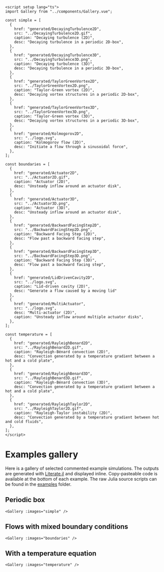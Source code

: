 ```@raw html
<script setup lang="ts">
import Gallery from "../components/Gallery.vue";

const simple = [
  {
    href: "generated/DecayingTurbulence2D",
    src: "../DecayingTurbulence2D.gif",
    caption: "Decaying turbulence (2D)",
    desc: "Decaying turbulence in a periodic 2D-box",
  },
  {
    href: "generated/DecayingTurbulence3D",
    src: "../DecayingTurbulence3D.png",
    caption: "Decaying turbulence (3D)",
    desc: "Decaying turbulence in a periodic 3D-box",
  },
  {
    href: "generated/TaylorGreenVortex2D",
    src: "../TaylorGreenVortex2D.png",
    caption: "Taylor-Green vortex (2D)",
    desc: "Decaying vortex structures in a periodic 2D-box",
  },
  {
    href: "generated/TaylorGreenVortex3D",
    src: "../TaylorGreenVortex3D.png",
    caption: "Taylor-Green vortex (3D)",
    desc: "Decaying vortex structures in a periodic 3D-box",
  },
  {
    href: "generated/Kolmogorov2D",
    src: "../logo.svg",
    caption: "Kolmogorov flow (2D)",
    desc: "Initiate a flow through a sinusoidal force",
  },
];

const boundaries = [
  {
    href: "generated/Actuator2D",
    src: "../Actuator2D.gif",
    caption: "Actuator (2D)",
    desc: "Unsteady inflow around an actuator disk",
  },
  {
    href: "generated/Actuator3D",
    src: "../Actuator3D.png",
    caption: "Actuator (3D)",
    desc: "Unsteady inflow around an actuator disk",
  },
  {
    href: "generated/BackwardFacingStep2D",
    src: "../BackwardFacingStep2D.png",
    caption: "Backward Facing Step (2D)",
    desc: "Flow past a backward facing step",
  },
  {
    href: "generated/BackwardFacingStep3D",
    src: "../BackwardFacingStep3D.png",
    caption: "Backward Facing Step (3D)",
    desc: "Flow past a backward facing step",
  },
  {
    href: "generated/LidDrivenCavity2D",
    src: "../logo.svg",
    caption: "Lid-driven cavity (2D)",
    desc: "Generate a flow caused by a moving lid"
  },
  {
    href: "generated/MultiActuator",
    src: "../logo.svg",
    desc: "Multi-actuator (2D)",
    caption: "Unsteady inflow around multiple actuator disks",
  },
];

const temperature = [
  {
    href: "generated/RayleighBenard2D",
    src: "../RayleighBenard2D.gif",
    caption: "Rayleigh-Bénard convection (2D)",
    desc: "Convection generated by a temperature gradient between a hot and a cold plate",
  },
  {
    href: "generated/RayleighBenard3D",
    src: "../RayleighBenard3D.gif",
    caption: "Rayleigh-Bénard convection (3D)",
    desc: "Convection generated by a temperature gradient between a hot and a cold plate",
  },
  {
    href: "generated/RayleighTaylor2D",
    src: "../RayleighTaylor2D.gif",
    caption: "Rayleigh-Taylor instability (2D)",
    desc: "Convection generated by a temperature gradient between hot and cold fluids",
  },
];
</script>
```

# Examples gallery

Here is a gallery of selected commented example simulations.
The outputs are generated with [Literate.jl](https://github.com/fredrikekre/Literate.jl)
and displayed inline.
Copy-pasteable code is available at the bottom of each example.
The raw Julia source scripts can be found in the
[examples](https://github.com/agdestein/IncompressibleNavierStokes.jl/tree/main/examples)
folder.

## Periodic box

```@raw html
<Gallery :images="simple" />
```

## Flows with mixed boundary conditions

```@raw html
<Gallery :images="boundaries" />
```

## With a temperature equation

```@raw html
<Gallery :images="temperature" />
```
